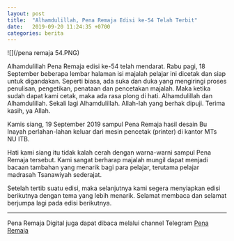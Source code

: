 ```yaml
---
layout: post
title:  "Alhamdulillah, Pena Remaja Edisi ke-54 Telah Terbit"
date:   2019-09-20 11:24:35 +0700
categories: berita
---
```

![](/pena remaja 54.PNG)

Alhamdulillah Pena Remaja edisi ke-54 telah mendarat. Rabu pagi, 18 September beberapa lembar halaman isi majalah pelajar ini dicetak dan siap untuk digandakan. Seperti biasa, ada suka dan duka yang mengiringi proses penulisan, pengetikan, penataan dan pencetakan majalah. Maka ketika sudah dapat kami cetak, maka ada rasa plong di hati. Alhamdulillah dan Alhamdulillah. Sekali lagi Alhamdulillah. Allah-lah yang berhak dipuji. Terima kasih, ya Allah.


Kamis siang, 19 September 2019 sampul Pena Remaja hasil desain Bu Inayah perlahan-lahan keluar dari mesin pencetak (printer) di kantor MTs NU ITB.

Hati kami siang itu tidak kalah cerah dengan warna-warni sampul Pena Remaja tersebut. Kami sangat berharap majalah mungil dapat menjadi bacaan tambahan yang menarik bagi para pelajar, terutama pelajar madrasah Tsanawiyah sederajat.

Setelah tertib suatu edisi, maka selanjutnya kami segera menyiapkan edisi berikutnya dengan tema yang lebih menarik. Selamat membaca dan selamat berjumpa lagi pada edisi berikutnya.

-----
Pena Remaja Digital juga dapat dibaca melalui channel Telegram [Pena Remaja](https://t.me/PenaRemajaitb)
